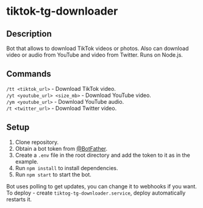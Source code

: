 # tiktok-tg-downloader

## Description

Bot that allows to download TikTok videos or photos.
Also can download video or audio from YouTube and video from Twitter.
Runs on Node.js.

## Commands

`/tt <tiktok_url>` - Download TikTok video.  
`/yt <youtube_url> <size_mb>` - Download YouTube video.  
`/ym <youtube_url>` - Download YouTube audio.  
`/t <twitter_url>` - Download Twitter video.

## Setup

1. Clone repository.
2. Obtain a bot token from [@BotFather](https://t.me/BotFather).
3. Create a `.env` file in the root directory and add the token to it as in the example.
4. Run `npm install` to install dependencies.
5. Run `npm start` to start the bot.

Bot uses polling to get updates, you can change it to webhooks if you want.  
To deploy - create `tiktog-tg-downloader.service`, deploy automatically restarts it.